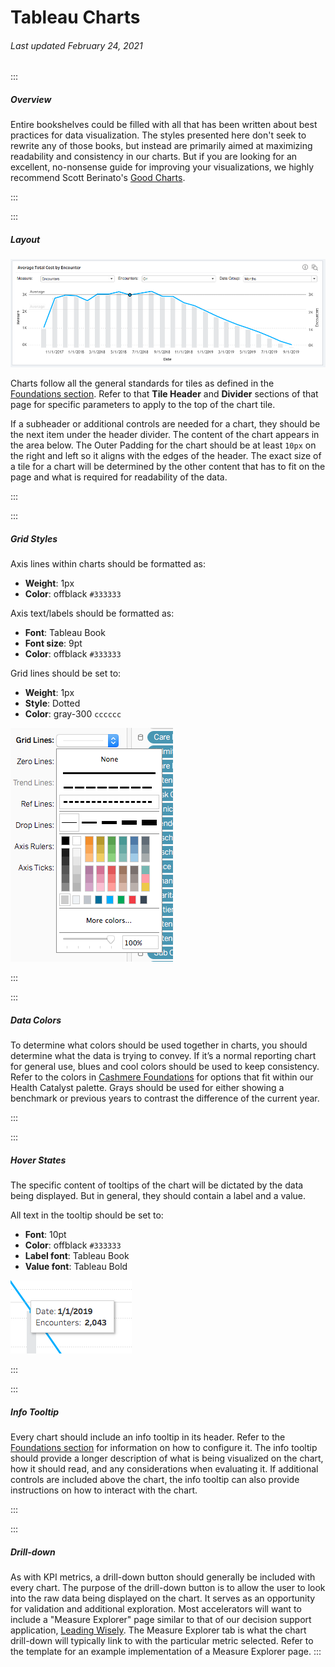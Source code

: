 # Tableau Charts

###### Last updated February 24, 2021

:::

##### Overview

Entire bookshelves could be filled with all that has been written about best practices for data visualization. The styles presented here don't seek to rewrite any of those books, but instead are primarily aimed at maximizing readability and consistency in our charts. But if you are looking for an excellent, no-nonsense guide for improving your visualizations, we highly recommend Scott Berinato's [Good Charts](http://a.co/9uDIcKr).

:::

:::

##### Layout

![Chart Example](./assets/analytics/tableau/chartoverview.png "Chart Example")

Charts follow all the general standards for tiles as defined in the [Foundations section](/analytics/tableau-foundations).
Refer to that **Tile Header** and **Divider** sections of that page for specific parameters to apply to the top of the chart tile.

If a subheader or additional controls are needed for a chart, they should be the next item under the header divider.
The content of the chart appears in the area below.
The Outer Padding for the chart should be at least `10px` on the right and left so it aligns with the edges of the header.
The exact size of a tile for a chart will be determined by the other content that has to fit on the page and what is required for readability of the data.

:::

:::

##### Grid Styles

Axis lines within charts should be formatted as:
- **Weight**: 1px
- **Color**: offblack `#333333`

Axis text/labels should be formatted as:
- **Font**: Tableau Book
- **Font size**: 9pt
- **Color**: offblack `#333333`

Grid lines should be set to:
- **Weight**: 1px
- **Style**: Dotted
- **Color**: gray-300 `cccccc`

![Grid Lines](./assets/analytics/tableau/gridlines.png "Grid Lines")

:::

:::

##### Data Colors

To determine what colors should be used together in charts, you should determine what the data is trying to convey. If it’s a normal reporting chart for general use, blues and cool colors should be used to keep consistency. Refer to the colors in [Cashmere Foundations](/foundations/color) for options that fit within our Health Catalyst palette. Grays should be used for either showing a benchmark or previous years to contrast the difference of the current year.

:::

:::

##### Hover States

The specific content of tooltips of the chart will be dictated by the data being displayed.
But in general, they should contain a label and a value.

All text in the tooltip should be set to:

- **Font**: 10pt
- **Color**: offblack `#333333`
- **Label font**: Tableau Book
- **Value font**: Tableau Bold

![Chart Tooltips](./assets/analytics/tableau/charttooltip.png "Chart Tooltips")

:::

:::

##### Info Tooltip

Every chart should include an info tooltip in its header.
Refer to the [Foundations section](/analytics/tableau-foundations) for information on how to configure it.
The info tooltip should provide a longer description of what is being visualized on the chart, how it should read, and any considerations when evaluating it.
If additional controls are included above the chart, the info tooltip can also provide instructions on how to interact with the chart.

:::

:::

##### Drill-down

As with KPI metrics, a drill-down button should generally be included with every chart.
The purpose of the drill-down button is to allow the user to look into the raw data being displayed on the chart.
It serves as an opportunity for validation and additional exploration.
Most accelerators will want to include a "Measure Explorer" page similar to that of our decision support application, [Leading Wisely](https://www.healthcatalyst.com/product/leading-wisely/).
The Measure Explorer tab is what the chart drill-down will typically link to with the particular metric selected.
Refer to the template for an example implementation of a Measure Explorer page.
:::
